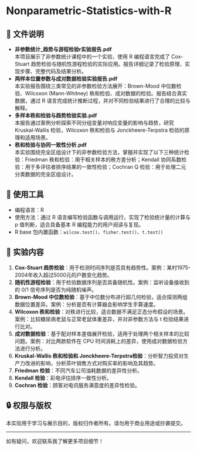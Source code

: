 # Nonparametric-Statistics-with-R

## 📁 文件说明

- **非参数统计_趋势与游程检验r实验报告.pdf**  
本项目展示了非参数统计课程中的一个实验，使用 R 编程语言完成了 Cox-Stuart 趋势检验与随机性游程检验的实际应用。报告详细记录了检验原理、实现步骤、完整代码及结果分析。
- **两样本位置参数与成对数据检验实验报告.pdf**  
本实验报告围绕三类常见的非参数检验方法展开：Brown-Mood 中位数检验、Wilcoxon (Mann-Whitney) 秩和检验、成对数据的检验。报告结合真实数据，通过 R 语言完成统计推断过程，并对不同检验结果进行了合理的比较与解释。
- **多样本秩和检验与趋势检验实验.pdf**  
本报告通过案例分析探索不同分组变量对响应变量的影响与趋势，研究 Kruskal-Wallis 检验，Wilcoxon 秩和检验与 Jonckheere-Terpstra 检验的原理和适用场景。
- **秩和检验与协同一致性分析.pdf**  
本实验围绕完全区组设计下的非参数检验方法，掌握并实现了以下三种统计检验：Friedman 秩和检验：用于相关样本的秩方差分析；Kendall 协同系数检验：用于多评估者排序结果的一致性检验；Cochran Q 检验：用于处理二元分类数据的完全区组设计。

## 🔧 使用工具

- 编程语言：R  
- 使用方法：通过 R 语言编写检验函数与调用运行，实现了检验统计量的计算与 p 值判断，适合具备基本 R 编程能力的用户阅读与复现。
- R base 包内置函数：`wilcox.test()`、`fisher.test()`、`t.test()`

## 🧪 实验内容

1. **Cox-Stuart 趋势检验**：用于检测时间序列是否具有趋势性。案例：某村1975-2004年收入超过5000元的户数变化趋势。
2. **随机性游程检验**：用于检验数据序列是否具备随机性。案例：监听设备接收到的 0/1 信号序列是否为纯随机噪声。
3. **Brown-Mood 中位数检验**：基于中位数分布进行超几何检验，适合探测两组数据位置差异。案例：分析是否有计算器会影响学生手算速度。
4. **Wilcoxon 秩和检验**：对秩进行比较，适合数据不满足正态分布假设的场景。案例：比较糖尿病老鼠与正常老鼠体重差异，并对非参数方法与 t 检验结果进行比对。
5. **成对数据检验**：基于配对样本差值展开检验，适用于处理两个相关样本的比较问题。案例：对比两款软件在 CPU 时间消耗上的差异，使用成对数据检验方法进行分析。
6. **Kruskal-Wallis 秩和检验和 Jonckheere-Terpstra检验**：分析智力投资对生产力改进的影响，分析茶叶销售方式对购买率的影响及其趋势。
7. **Friedman 检验**：不同汽车公司油耗数据的差异性分析。
8. **Kendall 检验**：彩电评估排序一致性分析。
9. **Cochran 检验**：顾客对电讯服务满意度的差异性检验。

## 🔒 权限与版权

本实验用于学习与展示目的，版权归作者所有。请勿用于商业用途或抄袭提交。

---

如有疑问，欢迎联系我了解更多项目细节！
